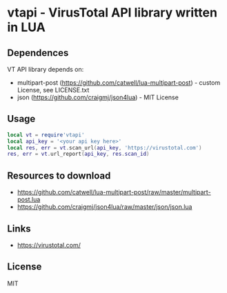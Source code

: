 # vtapi - VirusTotal API library written in LUA

## Dependences
VT API library depends on:
* multipart-post (https://github.com/catwell/lua-multipart-post) - custom License, see LICENSE.txt
* json (https://github.com/craigmj/json4lua) - MIT License

## Usage
```lua
local vt = require'vtapi'
local api_key = '<your api key here>'
local res, err = vt.scan_url(api_key, 'https://virustotal.com')
res, err = vt.url_report(api_key, res.scan_id)
```

## Resources to download
* https://github.com/catwell/lua-multipart-post/raw/master/multipart-post.lua
* https://github.com/craigmj/json4lua/raw/master/json/json.lua

## Links
* https://virustotal.com/

## License
MIT
